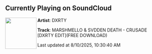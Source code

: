 ## Currently Playing on SoundCloud

[<img align="left" width="100" src="https://i1.sndcdn.com/artworks-j86zOqYKV17cntsz-R6KK0A-t500x500.png">](https://soundcloud.com/djdxrty/crusadedxrtyedit1)

**Artist**: DXRTY 

**Track**: MARSHMELLO & SVDDEN DEATH - CRUSADE [DXRTY EDIT](FREE DOWNLOAD)

Last updated at 8/10/2025, 10:30:40 AM

